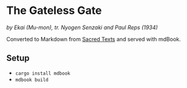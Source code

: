 # The Gateless Gate
_by Ekai (Mu-mon), tr. Nyogen Senzaki and Paul Reps (1934)_

Converted to Markdown from [Sacred Texts](https://sacred-texts.com/bud/glg/index.htm) and served with mdBook.

## Setup

- `cargo install mdbook`
- `mdbook build`
